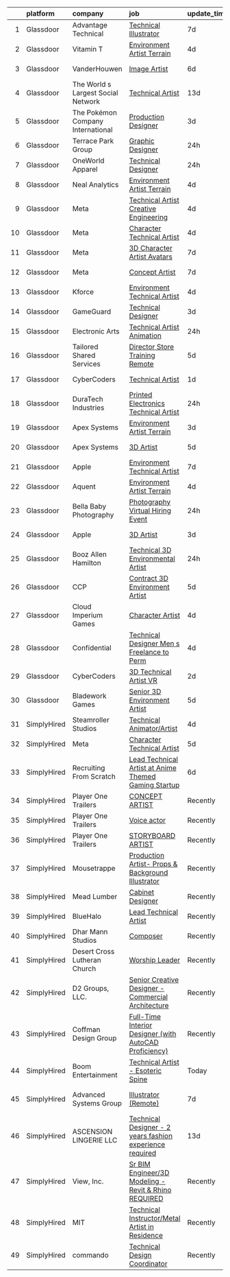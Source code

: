 

|    | platform    | company                            | job                                                                                                                                                                                                                                                                                                                                                                                                                                                                                                                                                                                                                                                                                                                                                                                                                                                                                                                                                                                                                                                                                                                                                                                                                                                                                                                                                                                                                                                                         | update_time   | location                   |
|---:|:------------|:-----------------------------------|:----------------------------------------------------------------------------------------------------------------------------------------------------------------------------------------------------------------------------------------------------------------------------------------------------------------------------------------------------------------------------------------------------------------------------------------------------------------------------------------------------------------------------------------------------------------------------------------------------------------------------------------------------------------------------------------------------------------------------------------------------------------------------------------------------------------------------------------------------------------------------------------------------------------------------------------------------------------------------------------------------------------------------------------------------------------------------------------------------------------------------------------------------------------------------------------------------------------------------------------------------------------------------------------------------------------------------------------------------------------------------------------------------------------------------------------------------------------------------|:--------------|:---------------------------|
|  1 | Glassdoor   | Advantage Technical                | [Technical Illustrator](https://www.glassdoor.com/partner/jobListing.htm?pos=117&ao=1110586&s=58&guid=00000182a56a4daca339bcc07e6f6d4c&src=GD_JOB_AD&t=SR&vt=w&ea=1&cs=1_59a68003&cb=1660632583948&jobListingId=1008060519712&cpc=723ADC3DFE402989&jrtk=3-0-1gaimkjeci6h5801-1gaimkjf3gsqb800-92a35f20f136349a--6NYlbfkN0CQRQ3eiV4YWjrRS1ho7HVQ9JO8v6Fb3eU0yDOJbdOiEguntuRlpE4-_N6DYLNj-GrLRP5FYL-aNzagPvIYxyRsnB_9dzeqVd7S3AAeM0Tn7lwMIUWEoREOg6C_e6cv3q0cTiXRoZgR9Db9nqC-PcNEtAnvPp3I_DXS4Wt3NklPk_wUer5OTzTw6DxK_12rdWIUKom6X-g_nz8A20xtU48IrEurPppnYE_jNP9EzusBh9TNQS_Wx6Dl6AU4zkpODFzzaZsuhG3b7aiRH_lDRJMu4WThJrvqL5-YcyotX-lZkLNkXK8Dv-mawSe9XqUHRNr_c0qa7RSexOAIouOvqiCx9-6atBk7lmUw0C9_MzUUnuUHzWL_5E_gjUGIrTvBH1nLTfS4D9ZpbZCVqWnO4gJ_iOS2Agc8ShE6IUPCdJnLbMTmCHGXfYQvz_pNwgs4be9BiREabv2OLh-aLNyq7D9QsGLK6Iqrcfv93TJZ5VjOyH9HaUx4NqZM3Rdd1DB6LBG981FH3zfFwdPLMKFg1izbs5siOzn93xCEvhWx8qW1CPraDNfOrKgvBYid4fF1SWY%3D)                                                                                                                                                                                                                                                                                                                                                                                                                                                                                                                                              | 7d            | Sterling Heights, MI       |
|  2 | Glassdoor   | Vitamin T                          | [Environment Artist   Terrain](https://www.glassdoor.com/partner/jobListing.htm?pos=122&ao=1110586&s=58&guid=00000182a56a4daca339bcc07e6f6d4c&src=GD_JOB_AD&t=SR&vt=w&cs=1_94ef243b&cb=1660632583949&jobListingId=1008067438893&cpc=654405A9B1E0A9F5&jrtk=3-0-1gaimkjeci6h5801-1gaimkjf3gsqb800-1090fef158fb57f1--6NYlbfkN0DMrcEu7yrtATojKJA7cEzGQ3FdRGWLh0CZQInL4ECGI6k5tN82kdM0OKoro5eXmjqX99AmRX3YwwRezbncztIBG92GImVMhF0kLuE6Iz9nbEFYtMGP5IiK8CTKIKL5VmRMXC5gGZw09IRX0wHpNADziMQatDBCwmzHXyYdU8aQ5jHP4cLSWxv3-T5IbZsbJPURJumkjTC91OIklTFKdPuzWtkefOYgGIWF4AqpHGwx7une1OHDkeOPpWtvodK-jzDIA9bwOW0s3856_SBvqRWoLzydGtF9Q-gFzLT3uVl3hmR4m3F-oXIBd1By1slPUZNR_gtBwxRd5_SluJ2aJbmcrpsvZYPI6sM5-HBUOBCSg2UMoIT5A-y1tyGczmZctP-JfYMsPm6V7fAYCEwGwXF4m95w_EFvEcUwNm7RcS3VA3fHUheVrjQ6tMkmwBhaEh3lVYy2wBzbKLtSKliVlFp8BiRH9FvXXBo%3D)                                                                                                                                                                                                                                                                                                                                                                                                                                                                                                                                                                                                                                            | 4d            | Remote                     |
|  3 | Glassdoor   | VanderHouwen                       | [Image Artist](https://www.glassdoor.com/partner/jobListing.htm?pos=124&ao=1110586&s=58&guid=00000182a56a4daca339bcc07e6f6d4c&src=GD_JOB_AD&t=SR&vt=w&ea=1&cs=1_f823e58f&cb=1660632583949&jobListingId=1008063541301&cpc=AC285F3A3ECA6BB0&jrtk=3-0-1gaimkjeci6h5801-1gaimkjf3gsqb800-44ae0a4fbbd41e73--6NYlbfkN0DwTFf1i8tHxx5w6n6Gg6g51G1v2moTctKTWRheSvOoBGoYbE61eXaI4p99TMVe5-Yx3QNbUfuByV1ln80uuMozBmYU69iiyMjPcC1KxlYCv165LxjaZAepi6fVCyyhQ86_ltv3q2XZSJkGepgNHRKU40Yl3-bNcszTtaTb_jhKeymm2vIbwUGy_x37ref6EuDwpO73jEumxnArHOnXotAT4R3MVdkYYbWyPp8VmsKMlS20kXpQWHYvC2wATfnXFMKPxNG_ts-gvlZdrICbkMmaw3-s2g1f9VWCCQcF7CUUo86l6-Q6Y0KJHRxmE74hd-u4zLJbEBuXbqDVja78S73CTkuPdnl6vSeIc9R4oKQ9CIM8qmH674YBn1t3rFcWnsTj-NWesyzqN7esgskSEpbsNTiVvSkB95Uw7FXzplB26fqtTvx3nssvP5Y01VDUG9NnCFiyYpOD5A7z7k9EMMQgUNr_0FzZ-cPF5JztivY0hYt9zTNkZj2l)                                                                                                                                                                                                                                                                                                                                                                                                                                                                                                                                                                                                                                     | 6d            | Beaverton, OR              |
|  4 | Glassdoor   | The World s Largest Social Network | [Technical Artist](https://www.glassdoor.com/partner/jobListing.htm?pos=114&ao=1110586&s=58&guid=00000182a56a4daca339bcc07e6f6d4c&src=GD_JOB_AD&t=SR&vt=w&ea=1&cs=1_1515f665&cb=1660632583948&jobListingId=1008048926974&cpc=0FE1F5EA2BC84A01&jrtk=3-0-1gaimkjeci6h5801-1gaimkjf3gsqb800-248e5923486b8f02--6NYlbfkN0DSgjPPcnEdvoK3uuxfISLALE6pB1FR7YSHOr_tSg5_QGIhoz_2VqUepdcKLBLI_zTQDUXKUWfMuJTcj5jBf5eRM8zWZiZ9z_cT7nylf-Em8Xnd4NBmVUBZUEHbDs2Kc1GzuzbLrePqI8f5xG1BT2ulBFUwvjcfS-QaVO8EMFpvsQiwlSRMnbZjs6R5voeAJNkqr7XPzTHva4CPgPmigojLtyNcisUwwI74aSeIa02nV8_LNSrbNCpkZ0f7U0DMH53yjfQhJVr47i6CmrOYMkL5NoZY4QZp1J55UCLGdsWtzLle1cpdv3gVjgQ9W3ttllrMLJyovutagPnNhQpAs183TwodtIlrjtArQV2qZITsdWuguPbZn1gPsJcGpYksv5Nxff3ZeShfPjHlHzW14gSa-rRg2pGOtcjHyVHGIJj73963kO9ciMsqNku4IPgR7wxlNPm3kQrbRIkSCnqLMFKNuoQy4jdp_S5SIs8NZw-XTXrFFfow5t9oTv6CmN6JsnN2jzs9klNYNkgCVolDmB2T3EhpLzmcyoyUiHjY03TJ4m0htxDFeura_YMIfWKHcaVoPeTp0dxeQO2tPi8MWrv7)                                                                                                                                                                                                                                                                                                                                                                                                                                                                                                                                 | 13d           | Los Angeles, CA            |
|  5 | Glassdoor   | The Pokémon Company International  | [Production Designer](https://www.glassdoor.com/partner/jobListing.htm?pos=116&ao=1110586&s=58&guid=00000182a56a4daca339bcc07e6f6d4c&src=GD_JOB_AD&t=SR&vt=w&cs=1_d5c57427&cb=1660632583948&jobListingId=1008068019985&cpc=B101C867B3EF2D75&jrtk=3-0-1gaimkjeci6h5801-1gaimkjf3gsqb800-9d48be7c412d1619--6NYlbfkN0CsgUO0V2fSZxJANSxJiftVXeq1wpG4BxYFHzXoW0hPJnnKXvOitF3aOGGKDfgwzkR8ZnidanDSSL4PEPWL7PKxP40rzxseSClkO3uoOTP5VBoZEIAayOw6g9pqDUB9OyfDx1huSv8rk8JFOeY9gTpIUjLHMPea0kviSzl_jZnepLDlpwpVSlxpSHXcc2QGlkuHWsrb_Wj0mFt5abAl2qZVDa1Ba-_pt59EI1aljCsDawNn7O9mlS79gO9k4WUFZWS4-hmJcz0quvwX7T4nJ_7PQFCesR0TmJWde47rHf4dpBN667a557T6XmVl1my7Ltutlv2yziJDBOotGKc11TulPtCCD0A4l7plQh_dRUi-YJGwX1qi9wanzgYloUdeSrC-CDw-3uweyzIuZJDF3byJAdb22yXWrb1UKYx1k9bPX8fC7vWIDAH3s7I-_GkVGa-6HfIinPwkdwszfyQz8UBTyJwGqdue1CcS9kvzQygRk3OmG8cxrtCZXcs7Q3f8CSkqVgS6FK2S3lu3IiStwjoTrQbrKpO5c64vJL95Q1JAYB0cyBimdX1tyz6y2j9G9zKwtrP1ERrGNr3Rd4A1MXivVff8TTRBqYlDp1lHuuqhWgXDDOGdgJRF2k3iybmjDCEcLhT6UZkMYoiS_cmDne8zHSOHWVivVoXw7zuZvJL_H5OuG3pxmrZo4st7LRIYjxN3lB-7NV-OgCGEt23UNNVwxHwpzPQU6oSfKntWh-fg-lrQ3fD1I8uv9kilr5HdN9ZDWCM0v0HGtm7_EBYxlq3vqStq5XV05fZFPHw7wGfJNnKFLDZBAyqb-rgTW5RNsyZIOncIRiOuP9jKvNV7Ya8otKCMNUuo70IdLqc4IZJwBSKVF0J4kkHr84NoXmkpCKH978uGer3lsblrQrhm6fUZ)                                                                                                                                                                                                   | 3d            | Bellevue, WA               |
|  6 | Glassdoor   | Terrace Park Group                 | [Graphic Designer](https://www.glassdoor.com/partner/jobListing.htm?pos=102&ao=1110586&s=58&guid=00000182a56a4daca339bcc07e6f6d4c&src=GD_JOB_AD&t=SR&vt=w&ea=1&cs=1_051534c6&cb=1660632583946&jobListingId=1008071771163&cpc=61B26E8FEFFA679F&jrtk=3-0-1gaimkjeci6h5801-1gaimkjf3gsqb800-1d00a75cd6ac082a--6NYlbfkN0Bo_CM2a8GgFIiw_-9fb5ug3xmG_MFCzpxBl7ntROtVZTUTxHtYlRzz3lw_bP8ctj5GdDi05X6UjoVBm9mDJGIGWdcVjIqK8pDDmJmd-nspBUEUl_wy8LI9qwPmmidA7fEAc2HS7zcIM2VU1Lo_Z70hDIeXVdpCHNHoxpNIJTTu-2WsIY3EVyCX3PRbQ8PWsN8Yp6-RGLJyAy0hEAns39WDWsvm8NVOTQd5-IKygPZfAmFd8AOEx6d_G0LPoqS7u4xj71oTfh3xI_wgamxdBhE7P-JpCqc6NKKVg_YvQoHL7foNwHUZodOqpcV2xW_sbtHjUEO8A1Zo1WG-Gnxc5nXbKS9tH1beHXjMXv4vmGkZeKYIQ0PJ7lFfPnjGlcx3_wuXkOwTg20wqzg4fLxCQoEUTHU3yzNuphofyANnhRCg4LhbHJ70tvi2ej82Xu_MokXSOPkN_XrGksvzMZdXg0ddsqZp4SsskbjwDg0rZpN8ud8VWMWwvhstlC6y8yAXBPMqDhfF4oRHJg%3D%3D)                                                                                                                                                                                                                                                                                                                                                                                                                                                                                                                                                                                                     | 24h           | Remote                     |
|  7 | Glassdoor   | OneWorld Apparel                   | [Technical Designer](https://www.glassdoor.com/partner/jobListing.htm?pos=104&ao=1110586&s=58&guid=00000182a56a4daca339bcc07e6f6d4c&src=GD_JOB_AD&t=SR&vt=w&ea=1&cs=1_795945e9&cb=1660632583946&jobListingId=1008072360346&cpc=E04C949A9101C6A2&jrtk=3-0-1gaimkjeci6h5801-1gaimkjf3gsqb800-ef8c57699be4e4fd--6NYlbfkN0DzaDHVbxJ-LJZej0v9fk4K-FwNocoxjQ_zxp68kPBvcnDJ4c9ythlAgheNDG4iDAGNAGEqDU-BA_SdyzfcvqeSdX4Wb08TGsE1qPM89wKJlf-wfBo-9oShBcUC-GGYmxHQ-hkSG7ek5vWxUq2FGZXNiQ9zXe9w3mybDuVgi-prIQ5_0Fnv7-68e34nShiBqEu6aCpb1TMarUJDtRLnfFHbyMAI9Fu59ESK6wze_2MwqgzaYJ3Jp8qjXbBGGXGxdiRrbRxdmgAEl7tsgctuuMi2ZQcPbRcHe3ZG5Yb6zjSTxoabXoOfsye5tJo5OkIHeU6InAusD84YD9IzH3WaGbDwzsZsmmGXpXeQ4VBo7aW5-3chu-xxGRwLae_WxdPhwsziCDPXn5UC1yM2_5kVa0DQkD83LxyJozGeCVSTkosDeY_xxhIllO9jf5FfCuJgjqJx7AtF0VW0kmPRuW5eXQytWgDcYEwOiyOOFeNUa6oXwsDXpWLMKbGD1ov3Prk1Zxqb9VmJi6XgHQ%3D%3D)                                                                                                                                                                                                                                                                                                                                                                                                                                                                                                                                                                                                   | 24h           | Los Angeles, CA            |
|  8 | Glassdoor   | Neal Analytics                     | [Environment Artist   Terrain](https://www.glassdoor.com/partner/jobListing.htm?pos=128&ao=1136043&s=58&guid=00000182a56a4daca339bcc07e6f6d4c&src=GD_JOB_AD&t=SR&vt=w&ea=1&cs=1_fcb39853&cb=1660632583949&jobListingId=1008067545730&jrtk=3-0-1gaimkjeci6h5801-1gaimkjf3gsqb800-d961df30d6e04da6-)                                                                                                                                                                                                                                                                                                                                                                                                                                                                                                                                                                                                                                                                                                                                                                                                                                                                                                                                                                                                                                                                                                                                                                          | 4d            | Remote                     |
|  9 | Glassdoor   | Meta                               | [Technical Artist   Creative Engineering](https://www.glassdoor.com/partner/jobListing.htm?pos=105&ao=1110586&s=58&guid=00000182a56a4daca339bcc07e6f6d4c&src=GD_JOB_AD&t=SR&vt=w&cs=1_0112dca8&cb=1660632583946&jobListingId=1008067771030&cpc=4B86475FAF393599&jrtk=3-0-1gaimkjeci6h5801-1gaimkjf3gsqb800-1da363b5fdcfe69b--6NYlbfkN0DYl4UJW4r1Vl7FEn6T9F-rD9lpC-0oMJVSiWjK_MGUd8e8cHXcpv6KPyjLHZEfqkU_XyKy2aMazqvwtb4jLXqdrJDgWqRMdZzDm3QnlMP6SY4uOwq4hh6l7Ys33tkNGRVhftqYXq-Cp0a8WihaWmhXsxwvVili8y6RJmZdNTLKL41ELPZJd4GT5t36KbP6OX5MRYQsOPQn_jjlYcCbI16RJO56-7mRoNYGlSYzpVav9K1QzG0_-CA6IDpt336c2ziSutbLt5fwTwoxLLkurwdIYM4AfkebO5H3zIqXQvBXlOZZAKWqdehMiOYPf-ypzyHPW6izOj7RUn4Iy_wtjlFuWBomCDvIeRDCo5_7oTAKr-y5lm2G-uKA0oaMnUsV1SUYFKlmqOLZXPOqVeEUJJYiDI_FCrGLbLf_kRrv3xOgPsb3Myj2SpfXIAIdFxHUfGlEAJl8tSyJ9_EpSWMU1VTY2Gei2x2nUYNGlFkQBDmPEl5RnHShwo1aEL_sx1hZsJL9o9CAYdMTO5FBUAN3qaTdbMkfH5TJc2asGveB-xblqlJ1Bn_6M4p0xWikgCwKhN0KBaV1DGEoHxo5zibgds09vmUB6Q8UAukSJ-gsiXVtR6rRSngnhoJqiyEiRRhEr2RzjmqAzuUzMQmp_Vh-7m04E_FaJzD_SdIO76GJmrO0Ct3UC0emj23b0slCH2E3S59UtDLD1nQ7q9MXYLr8ztzN15LOVtVo7aqzzwQREeqOhLHEX9CDmt9V5HD2RehwX1m4FVeyHf2cVOJp4lvg0SCzxZ87m_TXm6VYun4CshwfDzM5vaMbVwEoyPiCOsMvjotZMleG_h5jYpKw4AWNNv-fmAFIONObaURWjV7Sva_0wMOFXqWhIXumyABl5oLc_mKHMvBOwGmq4602nREQnabZdy_TxOj2mLFqmutabUIcyXXIetzjsFYT0KbMUUgeoCV9066Par0RuC4S2o5hklDctFQMA3Oa77xoP4reKDJtIE4nePJsgnKFtRt3GBjIlgg00mxGTX15tNb7wlzPo8CiBid7_10g_FaF5-nfJnzS4hs1-sWwC9U5Fp346xFB86U%3D) | 4d            | Menlo Park, CA             |
| 10 | Glassdoor   | Meta                               | [Character Technical Artist](https://www.glassdoor.com/partner/jobListing.htm?pos=106&ao=1110586&s=58&guid=00000182a56a4daca339bcc07e6f6d4c&src=GD_JOB_AD&t=SR&vt=w&cs=1_ee524996&cb=1660632583946&jobListingId=1008066993511&cpc=75B6770C194DCF89&jrtk=3-0-1gaimkjeci6h5801-1gaimkjf3gsqb800-0237076a1527b7c8--6NYlbfkN0DYl4UJW4r1Vl7FEn6T9F-rD9lpC-0oMJVSiWjK_MGUd8e8cHXcpv6KPyjLHZEfqkUe-DEG5DLncZ2VuQ30bZUWAlnVXUPUmYbz0Rmpsfp5cnEdTcGFIbFNR-gZL_KvDvolQx-u2TnHMOXE8pqi0Kz9WsbXsfPeIAEHC5eDe_Vc6j9zLyvdSKU3861J7qzPpblrFyiKvOyTq5rwFZc3VNuT08NzAmwEyahNmSBt0bMHHpp7j7ElFXNOtkyoW8RjGVcifoIXRSLl0SfR4vNUOHY0Rw41gSfXThblPf38c2rjEYKszlvAKaT9Ycm0_dFt5-ppQAVtEJbDu3l-kd6KeIZ2lR6egfDS7iICvrlxOgMScaoSL9jt_XB0vKR86nhps4N1S6kIEFOAxEqdukJ8OfOrKP2ypt2zP_HaqnHXxM8jUhvXUoQdH0ZjdFcNIz25p_56K4kkhSwXQeHw1nVaeieRxOutQ8ZY7Y7jKCHUo5aZ9Y8ul9XLpjWCXdqQ7U3YtpiqHUqW-fz1w_ni2yvp38_4cch-LoN6tQ0vbc_hBicl6urFabAHiQvNoRu2wmQ7fFYwDq0PsSzek9ZP-b6lqwDBnVWJ-rd1HvfHqnoMzYI-KjwXmKGnaZmlB3PBeIwaCHRzevM2HXxwaHli_BxJh9fsMNKIKwrUmqLdWRjYBLPf2paFa4TsVXAxknJV9ibtHVxM2WArlgPYRl6_oVhi38LUKfT1firgNIthJXnSNTs2WA-2KmEnwlzASMwdJjCibst60W3Md6OjwBizDLTzE9fW_2pftLoLE12s1lkA92Y5fZsSIkR7OfHYDwXlH5Ax0cQIKUjtAXthnlJwjcA3VUGLnHsfkc9RKRSbGGx1LbK-guYbRDnlnk08U5JspSgmEvLyAXqU97JX6nPVILYcQXyFQAOTSSjqUv-SZHWv8rHohm4veDy7xK2mAVhZRCy7xFyplnTOXvlqzQfbJNX1PCtmvuEh3_8htkYPBdkQD8A3n-OKviOThXYMixr89-XLDoYrYm5cIlacWiMgp8YOBkO-sY8HpATBfe4AzsZ1twpCIGnqb4NkZ3JbhtFX2USZsAE%3D)              | 4d            | Seattle, WA                |
| 11 | Glassdoor   | Meta                               | [3D Character Artist  Avatars](https://www.glassdoor.com/partner/jobListing.htm?pos=110&ao=1110586&s=58&guid=00000182a56a4daca339bcc07e6f6d4c&src=GD_JOB_AD&t=SR&vt=w&cs=1_b60a7bc3&cb=1660632583947&jobListingId=1008061777966&cpc=44CD5376B8534B8F&jrtk=3-0-1gaimkjeci6h5801-1gaimkjf3gsqb800-42385de9be05d970--6NYlbfkN0DYl4UJW4r1Vl7FEn6T9F-rD9lpC-0oMJVSiWjK_MGUd8e8cHXcpv6KPyjLHZEfqkVDT8BL02zSvDOFgY_TTPFfcsfb90mC8bVqyuMPVNeahIMSpreFDcArnyZCD3rMbijFTY1J5mOR9XF2sJuhoD64xxAaVVYOT5pOL1XxGsCl-_r0lPkXyM5euDLqQtY7xcSL_KSQMLb-KQzZ0cO7ugkcLh1J9rwmxddI94NdF7FiNCeft9jQummaNC8Nvm403fgCyMrK4BmaVh3GfgUJ5JzB1Qj33Pud0sHRO3VLgbL4aHUAh__u0qEl76zcW5O7wtXihQ49uQaWXYBztyCc0jqrwgx3qhNXaeJrlpoLDzA6PvflaRDkVb8BE33oN3q3FnSY1GQrn9TEOdM8D8QRfEqmaPm3Hd0ufzLGet4hlOz5mowpr-keCDqiGR-S7wF92LdtWJFxPZaxOR15zsj2ru7PX-2ha2O8wYfLgD1KK8chAIGfiH4JDfSxqbDcpew3xclBiVXFrk-q3ir844IWADs0xWIEjjcgP7j0RPr2NcGFyWruF0IkRxAdv3D5wBl9l09v-8AIqrWVAK68OQhQDZCgA77QX09YnjBX4i0U5KYGLbPGjcHArIz-CoImXbTU8mGyTJkiwcWE-wuypNskpkaysvTEFeIMAqNG1cUKu3-wB7Lvsc-Iy5PpNpojk1_RrzrDaIkPS6c9DklDqeKS9ysq6K9ICnVJn-2VSlmlprafc914XhlYz3NW7hMPca_ez6VmavTI9uu8PKEGtqp9z2T2D4IZKFhrtlEzEw7DYFcm0YAb1cARyWjzrWJzIWQ1Q_4VkBR_SimwLim9dNrbYuo_tqOZC2sMR4iA-ls-crJadc_-oZws5kMbqrDfdl7A2oRjnNxih5EidOh4xFaCmsCV_vTaZ1UT-aw57PWTmpbg2jqjpXpsx_M2ZIkEzc7mfOurxwijodBYkDKKzaTEbESAjavbi3yqFvK-obA8Vz-cfQ-53NUqMuiK61HKLnNWW7WXUuAVK9he3zRezgxIzf0_ZTjuF9pSm8Fx0SvR9JdyBJc0O1O1G9uZRyzVEXyYcgQ%3D)            | 7d            | New York, NY               |
| 12 | Glassdoor   | Meta                               | [Concept Artist](https://www.glassdoor.com/partner/jobListing.htm?pos=111&ao=1110586&s=58&guid=00000182a56a4daca339bcc07e6f6d4c&src=GD_JOB_AD&t=SR&vt=w&cs=1_8160b6c7&cb=1660632583947&jobListingId=1008061777832&cpc=44CD5376B8534B8F&jrtk=3-0-1gaimkjeci6h5801-1gaimkjf3gsqb800-2e99d0085a6a0063--6NYlbfkN0DYl4UJW4r1Vl7FEn6T9F-rD9lpC-0oMJVSiWjK_MGUd8e8cHXcpv6KPyjLHZEfqkVDT8BL02zSvFp5JnLjcW02e3-7Cb2srofkQu3y7-32x6-afvRnOL6ji40AzWK0hXF9dCYSGqaTViV81pA9mpL18vXZNTACvoBwWE8qP07YvOCtFKl7GDjPE87HSsg6sn6OjkIFHFX8l5JVuXp89aQXYCchETHtMnEH23qjN3VdVR9O2jYQBODe7EujcBk-7qIGdideNAI5OANKXT5n4Hi5q3lt4wy7NDRQTHx5lRicUYpBXzfheHAN03o3PF2-_pMQFTwOsPcFKd3NJJ6Ik1peF7rnC7Fh4_irFMnUr70n2m4qBBcjXyMFHnbbdjq5waO3B2xBGJrseME35QCJ6523jINwnmse1xWxuvtnyFVNq27EUQ67KI5ontyvlVNI5vpdBhtiCixlbmTdExwpgI7QrFuxxDHEas6YmSQl2oapyLAM93YjKH9JvZodJkyJBwOWdBKeGWTTeggg9wm3pAhFz-ejDZoDwtWqyFx50BgYYUqqLEzDew7nputJpvv922cVgEbuUfgMs_cfbf9sPBGu2fCulWqShxBWaOSh3m6XRLApXCMxayWTypWWz6xj2Hr5J6i7WI5vSOFffo7_5SpofXXUDoIKshqHiUJrYv1l62ebOBiioOK37RulPIVdpjSu83xXGS-zyhighLo1aWT1aukqivJeUnvcgKnDIE4HKe3qKTCXuZZgIqYGoS1Wx9raLieMGwWMyBVzirBHK5orvPEUVvBF15pPymhxbCEgoZU6cFktgxxupD_0vZrQ6ktOOzlPgCF3kDePr4g-uzQSAY7JtM9WPH0gMzDmyv0l1B9DjtN07Ih1Kv3FVzfT6byPyxihb1lhVt_HB88TVDRkoKiPeEIuaQB-Ysb6inrhYLBLKfJ4l3jXPNtwvC4M89cs-OotkzfHTGMcmn1VS9ZGybM5kyl6H4J6Ta_-J3sRtqO0zHS5V8-0wnHYSchCv3zglAa-WUQZ3slnEDXNbLYGReAyf3rpCUsGCcgZF0VPSTEY4go9xV3TqQnFfs5IQqQ%3D)                          | 7d            | Menlo Park, CA             |
| 13 | Glassdoor   | Kforce                             | [Environment Technical Artist](https://www.glassdoor.com/partner/jobListing.htm?pos=121&ao=1110586&s=58&guid=00000182a56a4daca339bcc07e6f6d4c&src=GD_JOB_AD&t=SR&vt=w&cs=1_ec69d8eb&cb=1660632583949&jobListingId=1008067190556&cpc=654405A9B1E0A9F5&jrtk=3-0-1gaimkjeci6h5801-1gaimkjf3gsqb800-895d8efd57c265d2--6NYlbfkN0C5IatSLh_Ak1q39eQQoPIxD737RW9NeiYGvIRXkrLjEBkC4LI6KweFWWPiS1PvvlypGpx18bYBeoUqEetnquHIUgcuQSnzo7i-pjw3UUDvAsLg2WIk1P0I4FEM8pytCKcKY3gNhMUiOMsjAL4RmDoAHDMWmgmvRFKaVhCImvudNV4augu2fCKWFi-6xGXQ7IiVwjfpOssECJ7sXBQTH95aJdjoCXjEgWKX5oEw_-0S1oO9wReR8ywiKrIM9F2pd4-TrpIyf0qd2jIFQxrOI7ODfZsTgvrWCT0hJq2rPd7HNtBvtjlkQ780s3xlTo5WB9uRmluZnUEyNtMQTRVUfHf5KtDXCgARAFp-WcTYNt3EvIKp3o-wUXkr_i6uHQTnKFPGh5nN-XZLT7ZnAkYRtPDz4btC18aKaCgMc2k1-9OEYoFXuG-il3FOFvy1AESrPWAzLO1DOwWkQmxh6pVAO9omDwpInPnHfK1yQvkdknYHaJpa1NA25qkFMB0JmQqQkqYxD6tN0erhI7jX445JAl18K5F-Ox8S1P9Bydr2Zyebzdg9_5bAVTAz_4ZtSymMxawk6PZz4MyLVAU2noiiKTgXfDNUK4WhpZ4%3D)                                                                                                                                                                                                                                                                                                                                                                                                                                                                                                            | 4d            | Redmond, WA                |
| 14 | Glassdoor   | GameGuard                          | [Technical Designer](https://www.glassdoor.com/partner/jobListing.htm?pos=103&ao=1110586&s=58&guid=00000182a56a4daca339bcc07e6f6d4c&src=GD_JOB_AD&t=SR&vt=w&ea=1&cs=1_6bb9a676&cb=1660632583946&jobListingId=1008069027861&cpc=F2E91DB1AE7076E1&jrtk=3-0-1gaimkjeci6h5801-1gaimkjf3gsqb800-d95b259762d2f370--6NYlbfkN0AtlW_omU2Xx3W-19HQ_drmTKCWebiHnmA5lS5PDL5G8RvaRScdHDRj7Xsjpvl8WRYDEHMST4CywtzaMTEZT_d8xNA4vYFs1DHdl3vX91onxMR85R47zMK7JATIND5FtM6H5Hdt8141s1EcfFUms24qLszpvSVmf59kKdOhxmWq6KghRSw4m4ODkG41XbMpcxta5nmvIraWDobI1ehY2zc7D1ZALNWTkSCyX2qusa1AsLQ4gCdeuscTnUsVPghRnZzzmKmyvxz3_-y_MrDxwZk8Yp-akLc-v56mmt7p8lpCM0JzKlLJhqWUsDVFHb6GibDtYNpz7fz13X8mdw9ksmwiv6ELmTBgbfsiQk6LL7igc1XqNHQO2C2z5SHIB0OGc1yeiKjZhHrI7QtqFIYyS5EclWK1QZRXZ0-yMLFE_D3EJgen1WIjmazBZ6FgkNpCFUZpd8ywdUXszGVOhuAmDD0NW9KIqJsQ-MIL-hXaz9J2iTFZEZgCD3OagPhucSdV7BNaokFHTWwCKQ%3D%3D)                                                                                                                                                                                                                                                                                                                                                                                                                                                                                                                                                                                                   | 3d            | Argyle, TX                 |
| 15 | Glassdoor   | Electronic Arts                    | [Technical Artist   Animation](https://www.glassdoor.com/partner/jobListing.htm?pos=127&ao=1136043&s=58&guid=00000182a56a4daca339bcc07e6f6d4c&src=GD_JOB_AD&t=SR&vt=w&cs=1_636614ba&cb=1660632583949&jobListingId=1008072307222&jrtk=3-0-1gaimkjeci6h5801-1gaimkjf3gsqb800-42c22e8e9cc62b62-)                                                                                                                                                                                                                                                                                                                                                                                                                                                                                                                                                                                                                                                                                                                                                                                                                                                                                                                                                                                                                                                                                                                                                                               | 24h           | Orlando, FL                |
| 16 | Glassdoor   | Tailored Shared Services           | [Director  Store Training   Remote](https://www.glassdoor.com/partner/jobListing.htm?pos=115&ao=1110586&s=58&guid=00000182a56a4daca339bcc07e6f6d4c&src=GD_JOB_AD&t=SR&vt=w&ea=1&cs=1_091e2e2a&cb=1660632583948&jobListingId=1008065072945&cpc=D2F1DE17EE1F43B9&jrtk=3-0-1gaimkjeci6h5801-1gaimkjf3gsqb800-0290875c70cba37b--6NYlbfkN0DELCg_S3G9_8g6W6HoqrIAt3gCrlnXlT-cExOrTR-yNr5YWyoMJnG9gSOzSMZfrSpz_kbgXFivqxS9YtnVyFLqjallP1w7-DHcYFCwfcqWc8YHFJIGTn01iMGIKBtcFUy2P1fQyJjXr_9VzSFuG84OxCy008vQzmUnTyOc--jz7yifW7MYVe8_WL0RZtTINd1CosQtizVo4M6loEcPUjIwYBd8GcZlp8O9EumoJRXFvpn4QaYnLGDeFSPEyLRgxH3xUrkpMADIjCw7Kj6f-ZgWvFE7Cyd9srKUFF81Z8ujk_f4tcENNMBdHANfq0jkaYrKjhX9ZYnYijUBMEjtrRQimr2OKhf6ZFTEDAdQWjEmKI7tSKRuNBpv2eEgMHuXDJL3x2C3Wk1d28nrQ-gqEEbb-jnRnCYY_3Mk_JViYdP8btFFbR5YM4ISlGRpeXwDrgHFjIGJWh1QzNNIKwNPCgdkRwJGnVjpusPdKAQ0jxuXKgZZK5tGP6W14UTR9jSmWjQTNSrjempdr36EEzA6gnZs)                                                                                                                                                                                                                                                                                                                                                                                                                                                                                                                                                                                | 5d            | Fremont, CA                |
| 17 | Glassdoor   | CyberCoders                        | [Technical Artist](https://www.glassdoor.com/partner/jobListing.htm?pos=119&ao=1110586&s=58&guid=00000182a56a4daca339bcc07e6f6d4c&src=GD_JOB_AD&t=SR&vt=w&ea=1&cs=1_9074af39&cb=1660632583948&jobListingId=1008070664099&cpc=654405A9B1E0A9F5&jrtk=3-0-1gaimkjeci6h5801-1gaimkjf3gsqb800-9886570c14e2e605--6NYlbfkN0CpFJQzrgRR8WqXWK1qKKEqALWJw739KlKqr2H-MSI4eoBlI4EFrmor2FYZMP3muM1u3aJAL27Tt_pwuPV0nYaMwBsGSE3g1nGvH839PfLW7AGcLMKfSrWK25sDLUuu8Jnb1mSY6owW6Kk0rnvkdK3298kV9VioURwjuQ3ZLJMQf_aBkBgXF_9nzzLtUybWwr7Qy3PttJE3EjUTRCS9v7xNtxtKcOqmGDtl42I7_iLiT9q79FxV5NuJNHQUiOznMRhljBfI1zajoin13I59VyRKjY74w44BJIDxnvAcqkw77lTJYpsQrhPfwqJuwRi-dx6HB0MgAhsPDKQsBx2f2lJvKaDN2kHEHwlAWSel1ekiLVamyhnTW9TVc5PpDj-41qz2dbSDIQJq2L5nI5w-jZOd1jeOpzdA-kn9lzCGTVKDeyR4fHA5DIbDylgFucONCuXQJEH4p9cCKBIoiUR7blV40HNCFrW5saleSotVirK7hxISKrSVNDVUGzMl0z45wEtofqlXJvtuE6x4NKN4UARSOzPfqsgiOUa7SjVaI36y7ZL9NdIqqwMSZGApg6UZ5r-hDx_Av90gQXZZ1ThFXLAonGgf6gh4Hqbn1aTu1IXTU_nSeLjSDnE3bO9zI2r42VyySiTWOav-PFdiOyGzgDOf8iny1xKwmfmo_mbkNZE0AtDJ4BLz-hxa_2PXybs020bRniiT5w8FNz6dfgZjRbl5zlsE3nyNc0KowY1O8TAz85eYuloqq1DP0ngw-9j5uCmkTKhdd-3nmkBGltENLfWjgsRvFJC23EpcIB67uAN1rmv-fhsj-a6OasEjR8V2JLLwdVZNwMrViw6LB59qKxDk6KdwTsfueZp_OEIxFQiBZKRApNsk8-YbVOU37CifyT89VEhQqY17oBxYq_klQanCwzF5ZFeQN8eJYQPxX98cbqMlG959G-clWNRqTViRlrmfhuaEdUdoItCoIM8acnOUtYIDVuwRxH4%3D)                                                                                                                   | 1d            | New York, NY               |
| 18 | Glassdoor   | DuraTech Industries                | [Printed Electronics Technical Artist](https://www.glassdoor.com/partner/jobListing.htm?pos=109&ao=1110586&s=58&guid=00000182a56a4daca339bcc07e6f6d4c&src=GD_JOB_AD&t=SR&vt=w&ea=1&cs=1_99fb6647&cb=1660632583947&jobListingId=1008072268335&cpc=280AB1FAEDD8D536&jrtk=3-0-1gaimkjeci6h5801-1gaimkjf3gsqb800-798ef4bccdb0a982--6NYlbfkN0DjWZe7jdUgDeKzhSMaNEEfqXzAbH0NAYqeSrnKXik7pRCgVq8NdqrQIcwtduAtUhpsv5hfmZOPqiT_jP9P6RMO2QO-wQnoHCseHL480QeUf1kEVuKog_d73GnR0Ev1aTU7eSj46UFsAJr_UDyWJN7DFpaY7gHRnVEoETLHCDPSi9hIxpMhBqi4SEimoltehbl_5qoV6juzVoP0Z6Wg1KZS-uKca6zKYuj7SyCGVl7X-2PI2i6DxtwFju4OCMw2nu8xDJnHWa_h4WJq2F01ZF7D3F3Ted3civ0zL1SJpq2Ay54Hpms3L6HSDOJJmVtq21GgGrRB-WOgIxg2Z3xlae6BKBl2CGKzQhL_NK-7DlMGoTkrugb824FFA-Oj3mAmkmvuEShd7Rmu-clpQZ4lxsVkZEPxSF9gTcAFa8xXEUTQrxTyHmAqDx8fG0gyj0bJTQ9JW3IdxhlNKD_k5uzZ4HdeWtAhmd8JwsKmIcdaWYzl5vKAwOBgOwaE6x-txk8mw2Y%3D)                                                                                                                                                                                                                                                                                                                                                                                                                                                                                                                                                                                               | 24h           | La Crosse, WI              |
| 19 | Glassdoor   | Apex Systems                       | [Environment Artist   Terrain](https://www.glassdoor.com/partner/jobListing.htm?pos=125&ao=1110586&s=58&guid=00000182a56a4daca339bcc07e6f6d4c&src=GD_JOB_AD&t=SR&vt=w&cs=1_84142626&cb=1660632583949&jobListingId=1008068810085&cpc=3BA4CE39D5B5DEF5&jrtk=3-0-1gaimkjeci6h5801-1gaimkjf3gsqb800-04113eb0f9005135--6NYlbfkN0DqWjE27Bj7wQp7zwejGyju2OyxUuq4SEucXSyN07WCWejYvQmJsgF2DYF8Y-TYieBaDd4D4zOaSVGl9_t5rgTaY7rkJoTySHj3_V1qKV0c2tO7A_3uwyiY-W8Xm0-ihc9R8jCuw7dLag5TBfHk_wbsykDGXZe-AQIaTW-mt4Lm8Itm5ZQNGbtmiCRg_Vf8yY09fU4RcUSLe-i8gBiHUq5WH8Vj4TxhMwvOUI2r_7FUZ6mcUihIGa0pg6AOEZXMoxJVLCm2DaeDZ_Uw0armmZVzdnSv_2sVq8UM2VKF1bnjlfoYR_zNk70-YLi2c-yU2bEmC3tBcODOu9NPlOakczgx8zLg0ns09-Bgku4MSY9fuZtmIAq9Pfj86SnjfTtmkSQj5JrHWDFsVHrNDwSCD4oTzLznvwi2F8GIAqfvUXLjxfmt13w0ssjTTKVl-fovC2uWpggis_CI1wfcBTzKkYCbFj69s2jpj3QCladdU9PPqdUZdpCj204DFlLTikv_49GLSnPFkzxmx0tlku9QyctU2EiECu0SElftJP4Kp8v2qPKVuqSWyFnsQJJdCADrjnDOAOW7jLCxnkXhJ_dR5ybhOji49UNucyovGw8nemBUaX9A4M9r9Hz85_as3EpnuXU%3D)                                                                                                                                                                                                                                                                                                                                                                                                                                                                            | 3d            | Redmond, WA                |
| 20 | Glassdoor   | Apex Systems                       | [3D Artist](https://www.glassdoor.com/partner/jobListing.htm?pos=123&ao=1110586&s=58&guid=00000182a56a4daca339bcc07e6f6d4c&src=GD_JOB_AD&t=SR&vt=w&cs=1_1d14ddf8&cb=1660632583949&jobListingId=1008065920317&cpc=2CAED5C921A5F994&jrtk=3-0-1gaimkjeci6h5801-1gaimkjf3gsqb800-0cf5e92b1eb0ca7a--6NYlbfkN0DqWjE27Bj7wQp7zwejGyju2OyxUuq4SEucXSyN07WCWejYvQmJsgF2DYF8Y-TYieBtrVuolZIWOMunm3rGNwvX78Lv7sqbLdS8PXTnY3BGKQDm_gtzEBnZjsJMpqB9d5dyT3nD7wcVAT_cQIoi3kldfTWCoWUfL5xoVe2DDRSGbB2qMrZe_MZxIK3C-diOY2mpyo9syIA5EOPDXfCcFklbKzAMMuB2YYvU19uua6DasVE3gAqNuSZyqzG0y9Q7P9ABxZF62L16CZ_5MqmyApyjXjcOdmrcBwAtBDHy5hcoZeEcpVhuRVz2fqiW9SvOKapOjB6LNs25ImssCXMlvBIPzRc0SkhZweHWnf9AeTqc2YFc2naZOjnA0uKV8jACQcTFUNFCN75rIQ2-QMFUBiHRYyVDusC16AzdF101x07T_3DOjmeP9p4mmFZ1HkDkF3EO92RYolsLFVDBilLZQWagqV4dd4ebBKLIAxqxZ-3x4bfut65o3HpNb-9TAIRWDr4Lb0c8QHBdamGSnIDX8fxtmqVjyywmsBThRXiKT5w9QO0mLKk1DuDd4arjhvF-T2hElvT83QQED6dOXdVZRobrnQe6mc7pb2CNKg7dn5gEVg%3D%3D)                                                                                                                                                                                                                                                                                                                                                                                                                                                                                                                 | 5d            | Redmond, WA                |
| 21 | Glassdoor   | Apple                              | [Environment Technical Artist](https://www.glassdoor.com/partner/jobListing.htm?pos=107&ao=1110586&s=58&guid=00000182a56a4daca339bcc07e6f6d4c&src=GD_JOB_AD&t=SR&vt=w&cs=1_e20d39db&cb=1660632583946&jobListingId=1008061779472&cpc=F41FEAB56D215062&jrtk=3-0-1gaimkjeci6h5801-1gaimkjf3gsqb800-277cbba73d5748e5--6NYlbfkN0BvKrLyj5gPmtZO9T8euul8TCxuuKNOtzRJOomxnwSEodTz2Bc-sPZl5OJ9R4TJsNcKB-gPyNHqVbm-rmrI9wsYS95mMmSKH2T-htf_g5FM4C6AWnnnG_tLj-Totl64xdIcjdac13e8hm8lU8FEmBJtgHqR-_Ev8p8iEsHi8cTPuEuFljpaWAq67LsodEz5PnL7y5pJbhL6HveAmdVbNe0xZDkKZ9wxLfauHMJLsII9UmiZlfm1FrZbPhcxooX9EBSFq2AELiQ-GatDxJuGwhsxWe3UcB8I9Yoi1O89r52IAQWCQxD61BBYHSP7b3EHI_S-ybWv1Qk1cfXloKMmXp2Qcet34hVkqfsYxQdJ386P_7BCJkafZJXqNGM1CSTI7ZfK3Q0q0qwh_WBl7fbJkBPlCgd1XCNl61YcjksWlNUSVlGsddWLkq9F-pDkpJ-D9DLiGahMZ2kHlfBXTrq9X8FARmBMK0i-b5Ua06YM1cuXHyb68GF49Xbi0xKk9Hqr4Evdu5cn8phFVvhLhMqqApbJ37ThRbWxQAS01U5t1K14VhJbqx2IvGx7ESLPy69wEMW4wYc-ctLO5aRPdDu2aasmE_UCMBE88I_VvLsLYX5sWj7h4Bm2TGSe3F9SFlPC5p2D5cz0NLsduVnLTSybG41fZ4rfx8NE46e0AlxH7fytxJW-XAJG5KjZ8Nu2L-yIZ1y0zZRS949B46UQRAvIDVZ4qgtM1g3gmD5EH9cwyG4uIR-bvcV0nVkHfHrFcrOgYasO1hBn2hkQeyOzlWH6drEMFvwFbz6mSS63-CR6m-oDG-MMHHnH3puIAbmuR1KfdIQMw8gvSUEofjEDGbJczkXlp_LBy3jZ6IyodLhkovcyMhttQ0GhJOT-9qN0Em9t8bLLohCi7lcVN3ilTdbZ5ZKsgDDwl343fdEMqTboJirQp_FGR-kbu4aVFss7cd7S_JC6fl67QdFogg%3D%3D)                                                                                                                              | 7d            | Culver City, CA            |
| 22 | Glassdoor   | Aquent                             | [Environment Artist   Terrain](https://www.glassdoor.com/partner/jobListing.htm?pos=120&ao=1110586&s=58&guid=00000182a56a4daca339bcc07e6f6d4c&src=GD_JOB_AD&t=SR&vt=w&cs=1_7c6a465e&cb=1660632583948&jobListingId=1008067493949&cpc=654405A9B1E0A9F5&jrtk=3-0-1gaimkjeci6h5801-1gaimkjf3gsqb800-1d7e30f58d96cfcf--6NYlbfkN0DMrcEu7yrtATojKJA7cEzGQ3FdRGWLh0CZQInL4ECGI9gD0Wolx9R2EDT7B77c2cRf8Z9snA3WEy7pWtLLpBeGDNqIvW2gPLLVkj-nn12dLBAhDrfMS_OsRepMohQztCeMNMWkFwCkAz2sthirrxOVO6mrCPqS4RGIXDBcBqbZAkQnOD8ycwhvXg3NovcWZUF4pz-VKMNu2jaV6nUPA9vyxmYhgoShOQwWMI9KlxIR384DedaDxaLVH66phlGPIFUQH0y4gMj6A4cJwIWBXMhpRtpF_9bYuUMqiJv7gPP5NexJglZ1Kn0EIliwC1nsjyZJXwpSHq884eWiCeFcnIuKbMieaCfZM-fQwLn1_59MWUUdXooBiqFhP17K1yEUrlpE90eCeZ1OcWB82WriLdUs9EzA9qcVAD632Z5s-YDVVl9Ewj0ZSeRgdGuP5LqekOrWUEoFvQfblCDHNjk6wOVc)                                                                                                                                                                                                                                                                                                                                                                                                                                                                                                                                                                                                                                                          | 4d            | Remote                     |
| 23 | Glassdoor   | Bella Baby Photography             | [Photography Virtual Hiring Event](https://www.glassdoor.com/partner/jobListing.htm?pos=113&ao=1110586&s=58&guid=00000182a56a4daca339bcc07e6f6d4c&src=GD_JOB_AD&t=SR&vt=w&cs=1_334bb7a8&cb=1660632583947&jobListingId=1008071673557&cpc=7AD1D84939BBEEF3&jrtk=3-0-1gaimkjeci6h5801-1gaimkjf3gsqb800-76e58fc948741bf4--6NYlbfkN0Btxs39KmTzjw_u_hUXcyTcLpNeUj18C2Nw5A7DCW0FWPIovQIH5oyMw3L5IJDyBInfIBynOYXcfpFBJ6S2AMDpJG5U1ifXxue_ft0LXzjhD7Ipian2qUEVItZ1uSBPkHgcKDbB0Z_obScscSB9RxA9Too2b6bH-WS_xQ42oSCoMrtO7BTW1PjO-TuELD-hHaAN35FWOEox7sQsalIBcuHgDGsDFrKnCIupQsF8gS4J85tAAc4pQ2Ypcrdljh9gJGH1xUamvS5KRqzE_E9QoLGHSuv1vg3zciSYyk5L9y9Sx0AZ2Nl7_ibEiZYLrIXek8hD_2HzWLBdRhCsxDQwLS0fxAhF00_nxyNdcRuvoIrzOidPN4ivM6wQSe8blZNY2905GOjd_MM5DjxceP0BstPD89FBFVkFr9maizqrYTIKM6RFXwPD_Xm7w1brXn5MtJmTwbq03-OrPLfkYN-7GB3p84mEv9CTzEN1npd5RbVx7Y8y8wj2OlcH47FEVn-ijzSRrfTECPU98q9pcCTHROSVNyxTsqliwYBPZtQbtr0OZx1st76JrXZzmXxYAlkrALD13beOrV0VNtBakG5MN6RhCoKyMfILpYFACvRgESKjkwQ4k9nmdWNnXGyL7JFT8IGrgW8O_mmr3zvYnAlDVKO8UNMbbH0imZQx4qftOUfGbu8JSsSTY24XkAPYpXDgoDAbeQOKYQuNy3l-DkCCXJ9LFGfzLx3wDrYTNykmEUt67g%3D%3D)                                                                                                                                                                                                                                                                                                                                                          | 24h           | Hackensack, NJ             |
| 24 | Glassdoor   | Apple                              | [3D Artist](https://www.glassdoor.com/partner/jobListing.htm?pos=112&ao=1110586&s=58&guid=00000182a56a4daca339bcc07e6f6d4c&src=GD_JOB_AD&t=SR&vt=w&cs=1_1829c35b&cb=1660632583947&jobListingId=1008068607708&cpc=AC285F3A3ECA6BB0&jrtk=3-0-1gaimkjeci6h5801-1gaimkjf3gsqb800-ba6d3c8e41014624--6NYlbfkN0BvKrLyj5gPmtZO9T8euul8TCxuuKNOtzRJOomxnwSEodTz2Bc-sPZl5OJ9R4TJsNfpv5tXA35_AWRYo96Zun0ZJwQs6hjRQ4cTIfDfC8P0iDRvr4u-Eq-DJd4Ce7KMHjKvZ9jIZsyWOWhO1kQYLujHq_sfb0S7_FZzWsSORAkpWoxog7U8MBLlxJtUcvChZBCINJBVXAjGYzyMpjtI7ES75-6SmcsvW-VbMCewvGmolkgwYH_tc7twTIOhV8-i-d3D7TarGwyfmvSabvpRErwa4-ZKUfm1BuhiT_ixm8p3yK4RtmW-ft4t2F6O5K8f6r6CP2gWgNd8baPl0O3xMjMm41JuBncgD7hdPISFk1F6ZNVSt05gyQnFMHb-tvQhvadhDrfva3JFRzcVm9ZOuXO6tzYMHBClfGwHyqofioxxxfZdtiYVPEWfrzT9vSPeeNC2Z40bIo4m7hA1Q7LEr9NtiUBW19q-gCDW7_OUDUxg9pEQoagbGRzobQdXIXC5shCjAKHQQ9EjW3z1MxnmoXZ7CgfnXXRG0k__fXzjeWhcT6c2t1WG5GaEyQijHPSHuyiBCNi-WGeJ_9UQX1SB8kJ2ztyRZvWymxZlx7zewXutA4ImhClqo5s3fuhSRflG0kaeW4jN84llOxsXOW25X21v1-sAZfUA2AL3Onqy4PsfGOg4sVQVrFvcZnfBQM8P0vt06_p06h25zu6JjO4-6CemAGN5jW0MOMajFiW2gA5cwH5dy1MwHTfOGfzxai-5cMmFDbYZtJEqSVSWj4loSQ6R0Rux0NgF4iq4m6Gch-F7lI-mRn3U_lEGOjAU6kDcN07_b7kpXW4CjNRWIJ4MbwIuzq558QZDeGF7Kzuspqpd--htd_2j_Ufjk6noFMS2ekxPxQDsMuRnGxAOM541TR3cXpxZ1--MdUDtLc8kQqrZ9f2whVNfRmp-)                                                                                                                                                                             | 3d            | Culver City, CA            |
| 25 | Glassdoor   | Booz Allen Hamilton                | [Technical 3D Environmental Artist](https://www.glassdoor.com/partner/jobListing.htm?pos=129&ao=1136043&s=58&guid=00000182a56a4daca339bcc07e6f6d4c&src=GD_JOB_AD&t=SR&vt=w&cs=1_d7eab3de&cb=1660632583949&jobListingId=1008072673997&jrtk=3-0-1gaimkjeci6h5801-1gaimkjf3gsqb800-9c08369b09d39890-)                                                                                                                                                                                                                                                                                                                                                                                                                                                                                                                                                                                                                                                                                                                                                                                                                                                                                                                                                                                                                                                                                                                                                                          | 24h           | Austin, TX                 |
| 26 | Glassdoor   | CCP                                | [Contract 3D Environment Artist](https://www.glassdoor.com/partner/jobListing.htm?pos=126&ao=1136043&s=58&guid=00000182a56a4daca339bcc07e6f6d4c&src=GD_JOB_AD&t=SR&vt=w&cs=1_ff866c24&cb=1660632583949&jobListingId=1008065233706&jrtk=3-0-1gaimkjeci6h5801-1gaimkjf3gsqb800-f728cf6620649ff2-)                                                                                                                                                                                                                                                                                                                                                                                                                                                                                                                                                                                                                                                                                                                                                                                                                                                                                                                                                                                                                                                                                                                                                                             | 5d            | Remote                     |
| 27 | Glassdoor   | Cloud Imperium Games               | [Character Artist](https://www.glassdoor.com/partner/jobListing.htm?pos=130&ao=1136043&s=58&guid=00000182a56a4daca339bcc07e6f6d4c&src=GD_JOB_AD&t=SR&vt=w&ea=1&cs=1_a9fc39a1&cb=1660632583949&jobListingId=1008067209479&jrtk=3-0-1gaimkjeci6h5801-1gaimkjf3gsqb800-f502ca017d9a0b12-)                                                                                                                                                                                                                                                                                                                                                                                                                                                                                                                                                                                                                                                                                                                                                                                                                                                                                                                                                                                                                                                                                                                                                                                      | 4d            | Los Angeles, CA            |
| 28 | Glassdoor   | Confidential                       | [Technical Designer Men s Freelance to Perm](https://www.glassdoor.com/partner/jobListing.htm?pos=108&ao=1110586&s=58&guid=00000182a56a4daca339bcc07e6f6d4c&src=GD_JOB_AD&t=SR&vt=w&ea=1&cs=1_8cff6926&cb=1660632583947&jobListingId=1008067356175&cpc=87A0A889578C8297&jrtk=3-0-1gaimkjeci6h5801-1gaimkjf3gsqb800-14dfa54dbf06e548--6NYlbfkN0Bw5nMmE_9ydMmkFwclqcsXVMIQE4PmsRPS_jC_M_Rtp3tkPn5Tt5HZV1eHNfLjcAj8qmuoN-UpFHpaUl-zFK_nB6Oe-pDTvxaOF2i17CQvtv1AlZL_z3ZbnC7FSwbAhqZbh-Ciel49IhviB8vCGgIltO4APYQFmUy7gko7P_12hsPfvW1YAa12jOS1EptxIhKaPQSlN6UvhtEiHTSc7WOubdQGzTExPvxB1KQUnh-oLAVGxsYaueeX7iImRxOnWPuJAyPxG0qzTuTDALmravKQ2blEBKoI2OBN9x5sOgkchGkQiR6W9-3cclSOsBhubPDfz9zDYjAmlYnsjEX_9sRYjJRdroiqolSe1L5mbL_xsBTQR3__HWyWilxXoz4DfB8O8Gf9_If-wc3qeAbwx-oEPikv59vFuHKw_YSuWxEN1C0lB1WYP9mJz0khlwYLHXYMGnb5YxyKO8BlWJq-_n_JY20AJxc_cHGkCcN5pqrpmc6Dy7AQob6KBwrioJGx-degaT1eVFmGmkjeqsGdcjub)                                                                                                                                                                                                                                                                                                                                                                                                                                                                                                                                                                       | 4d            | New York, NY               |
| 29 | Glassdoor   | CyberCoders                        | [3D Technical Artist  VR ](https://www.glassdoor.com/partner/jobListing.htm?pos=118&ao=1110586&s=58&guid=00000182a56a4daca339bcc07e6f6d4c&src=GD_JOB_AD&t=SR&vt=w&ea=1&cs=1_f54639e4&cb=1660632583948&jobListingId=1008069964278&cpc=C4A69CCDBB3B9599&jrtk=3-0-1gaimkjeci6h5801-1gaimkjf3gsqb800-f7331cf11cb237a8--6NYlbfkN0CpFJQzrgRR8WqXWK1qKKEqALWJw739KlKqr2H-MSI4eoBlI4EFrmor2FYZMP3muM0nZ3jVFn6OjyAxNyAeTZ5Wo0Iq-ZlOpxyJnKFWXN--Vuagk0sc6B73rQjT_xJ_pMoTuBstNknVjzkMRJdTtQAiNNMDbJ9w829cQKlYX_PTPXSr2Y2izfSWan9_X3Bdhnlh2oZINgvgjbzYzDboRn5jlTML6G95gCOrK317IU-2rUoT4ZoEtupNUVwNSxpn10M2gmfLoi0InKro_IUvPFCnjPi6Ow0zk5rH8QAWMPydSaKEaOAGC_k6fHkrbY3sAAZ6TlDIhsxdWsP2AlaFKoR1_MX5BqhP4MHkASxcyXFOD29SuMMKnq2mOJCiOKTr8XmQhWfegqKa6PvVkbDRoD9U7TC00mGddFuPic4RNn4_B_pQdTFiDsl7qn5FBj5-7ngx1tGeoF7yTedlxTLelCLN40mDve2cTjHei3-2yEi67p-WWKiswPSosxvCM7ryv0wWOIa0ME6-nn5GitunEXwaqEkAJ-ANvijXV8op9NzAKejSdH82ZDcQhvVDCgyTSdHoi5UUUQsztUhRIzCtWBPQvyz1Wulrz4yWUuBYgh8tbOVcqMQ_6CGIzTYz4h8Cpe4Fm6pOmPvxBsg5zC1WkNLzZ5Yk6YnOg_FBGEAS8UY5aPAsGTYWX1uLS3vIXgd6DNMqKzrRyB17Y6u2hIrFUO4XlpFTlBj0v2OtLyAP54uZUjmXyTJqWz7H5Z_viyHL3ZP-Z5uTpUbeLPhAO0_yfKXT3FA1-cBrNaHWF6iJWhmKIZPReBgCypmlm78DGHP-2pl8nJ-lKP4NYVJkf835KrxKclSRO7X39E2qp4uNJXmkyIOPIPIIfNSIF1lGiGDswXsT0vX1FGPWF72VD-tkJWsAfND_zylwV9pq-VvdvFJi1GRKIFvjVPWgVMySHZo9lfuiTz5geTvCSGNYfRE6OvJWDrhI8I50W7U%3D)                                                                                                           | 2d            | Venice, CA                 |
| 30 | Glassdoor   | Bladework Games                    | [Senior 3D Environment Artist](https://www.glassdoor.com/partner/jobListing.htm?pos=101&ao=1110586&s=58&guid=00000182a56a4daca339bcc07e6f6d4c&src=GD_JOB_AD&t=SR&vt=w&ea=1&cs=1_4170d100&cb=1660632583945&jobListingId=1008064974115&cpc=D24EE3D704DEE7AC&jrtk=3-0-1gaimkjeci6h5801-1gaimkjf3gsqb800-e8329beaf5ecbaa7--6NYlbfkN0DzaDHVbxJ-LJZej0v9fk4K-FwNocoxjQ_zxp68kPBvcjL-avehQOke4_dMkfi70v_wGJC8cago462uJJpT2js7bC0hmuaDsLAqWxP7FYbCxFiqBu5goJR3Sup_dBfdrsoRdC5OJx_LCXztDhnndxKb375QVs_Foo6CO7CDl27oVBnVLqdk5SHb3QkjSactnYjG4zzlw-G89OX6-w6a_zKdEQaqQiDUzAJEPqIO8dyeqEVTBkDlJsi07Og6AGrCyqa692gI36wJpyMuzkDfioaZmf4Kp0W03_A290uyBmrty9cyVvskxQtdKEHXmk4sAlY0oIrJYDZDR0HSQFzG3nsffaJOklNj6dOe3KNREfyx_VkyExlAgXk98SCzVn0gItPFR269sx12aqTqQnRQtS5z_1qvKEU_i9KVNy4Kz-CLseZzI1Go4pH38NBdf4-0qNbjMG13n8OhSZsTES6xSKg6jE27HC_WjJIEhP3aB4XEiYUAK0Xc7UG8DiiWKt5nOvdl8CyfjwgIGw%3D%3D)                                                                                                                                                                                                                                                                                                                                                                                                                                                                                                                                                                                         | 5d            | Remote                     |
| 31 | SimplyHired | Steamroller Studios                | [Technical Animator/Artist](https://www.simplyhired.com/job/J0ugNs8bPMNwjLCslx_uT1bbtwfvBrb8WrcJAzzfMumF1HHB3vMJew?q=technical+artist)                                                                                                                                                                                                                                                                                                                                                                                                                                                                                                                                                                                                                                                                                                                                                                                                                                                                                                                                                                                                                                                                                                                                                                                                                                                                                                                                      | 4d            | Mount Dora, FL             |
| 32 | SimplyHired | Meta                               | [Character Technical Artist](https://www.simplyhired.com/job/Av0qld_g0hWKwnRbEt3Xwpb5HdhHH2QQWjqjf7AvyyWe2-fdoyciCA?q=technical+artist)                                                                                                                                                                                                                                                                                                                                                                                                                                                                                                                                                                                                                                                                                                                                                                                                                                                                                                                                                                                                                                                                                                                                                                                                                                                                                                                                     | 5d            | Remote +3 locations        |
| 33 | SimplyHired | Recruiting From Scratch            | [Lead Technical Artist at Anime Themed Gaming Startup](https://www.simplyhired.com/job/iy7syECG7EKV7UhfrBHbI0qhj9SO2AVoCNDlef95x5KPFl3jJvximQ?q=technical+artist)                                                                                                                                                                                                                                                                                                                                                                                                                                                                                                                                                                                                                                                                                                                                                                                                                                                                                                                                                                                                                                                                                                                                                                                                                                                                                                           | 6d            | Honolulu, HI +89 locations |
| 34 | SimplyHired | Player One Trailers                | [CONCEPT ARTIST](https://www.simplyhired.com/job/NHSymmraphyw8uHdSkV5Et_VVAdt0q4UIaYh_zD91KukT2nlM8P-Uw?q=technical+artist)                                                                                                                                                                                                                                                                                                                                                                                                                                                                                                                                                                                                                                                                                                                                                                                                                                                                                                                                                                                                                                                                                                                                                                                                                                                                                                                                                 | Recently      | Bellingham, WA             |
| 35 | SimplyHired | Player One Trailers                | [Voice actor](https://www.simplyhired.com/job/spDD-EJ3TjYBjE8eMRZ9eEmKaVlWQD6z3yRQeU5qhxOkgExTKczNWQ?q=technical+artist)                                                                                                                                                                                                                                                                                                                                                                                                                                                                                                                                                                                                                                                                                                                                                                                                                                                                                                                                                                                                                                                                                                                                                                                                                                                                                                                                                    | Recently      | Bellingham, WA             |
| 36 | SimplyHired | Player One Trailers                | [STORYBOARD ARTIST](https://www.simplyhired.com/job/WsM3HESh11erc7gbrwmB9wOuLc4G8EpuzkIDIBZRmQv2tJ5MIdyzZQ?q=technical+artist)                                                                                                                                                                                                                                                                                                                                                                                                                                                                                                                                                                                                                                                                                                                                                                                                                                                                                                                                                                                                                                                                                                                                                                                                                                                                                                                                              | Recently      | Bellingham, WA             |
| 37 | SimplyHired | Mousetrappe                        | [Production Artist- Props & Background Illustrator](https://www.simplyhired.com/job/qUFdFG7VtGV5YNxFvoBR_ltmIayKqg5GJIJim-wsMKzBevmQGoqqwA?q=technical+artist)                                                                                                                                                                                                                                                                                                                                                                                                                                                                                                                                                                                                                                                                                                                                                                                                                                                                                                                                                                                                                                                                                                                                                                                                                                                                                                              | Recently      | Remote                     |
| 38 | SimplyHired | Mead Lumber                        | [Cabinet Designer](https://www.simplyhired.com/job/RTmvH5muGADe0-gnzbxrNdGeiCnk1jVXCtS1wr-snSwBqGSmbbArmw?q=technical+artist)                                                                                                                                                                                                                                                                                                                                                                                                                                                                                                                                                                                                                                                                                                                                                                                                                                                                                                                                                                                                                                                                                                                                                                                                                                                                                                                                               | Recently      | Beatrice, NE               |
| 39 | SimplyHired | BlueHalo                           | [Lead Technical Artist](https://www.simplyhired.com/job/Wjuj_8GvrouGkI5GInMTsAVDyDnmD0dXLa8mRnChOYJPWpldqD68RQ?q=technical+artist)                                                                                                                                                                                                                                                                                                                                                                                                                                                                                                                                                                                                                                                                                                                                                                                                                                                                                                                                                                                                                                                                                                                                                                                                                                                                                                                                          | Recently      | Rockville, MD              |
| 40 | SimplyHired | Dhar Mann Studios                  | [Composer](https://www.simplyhired.com/job/ZB_CaDWShcP3YG5ieYwZ6V9PCkGln389G2Qs6kl93PpbThhAYaRPFQ?q=technical+artist)                                                                                                                                                                                                                                                                                                                                                                                                                                                                                                                                                                                                                                                                                                                                                                                                                                                                                                                                                                                                                                                                                                                                                                                                                                                                                                                                                       | Recently      | Burbank, CA                |
| 41 | SimplyHired | Desert Cross Lutheran Church       | [Worship Leader](https://www.simplyhired.com/job/xpoVNh4e3GyIjqdrnj5TU_hgWNsc5Z01tPg3b6_hOidGubeOu1KAOg?q=technical+artist)                                                                                                                                                                                                                                                                                                                                                                                                                                                                                                                                                                                                                                                                                                                                                                                                                                                                                                                                                                                                                                                                                                                                                                                                                                                                                                                                                 | Recently      | Gilbert, AZ                |
| 42 | SimplyHired | D2 Groups, LLC.                    | [Senior Creative Designer - Commercial Architecture](https://www.simplyhired.com/job/Yzphuvu4v4KIeGAg97r-GC4K2aaGuq7WuIAfSSpOBYl9P_dmzDtnLw?q=technical+artist)                                                                                                                                                                                                                                                                                                                                                                                                                                                                                                                                                                                                                                                                                                                                                                                                                                                                                                                                                                                                                                                                                                                                                                                                                                                                                                             | Recently      | King of Prussia, PA        |
| 43 | SimplyHired | Coffman Design Group               | [Full-Time Interior Designer (with AutoCAD Proficiency)](https://www.simplyhired.com/job/Xx7hJsbn6OIObeoohRD70Y4VdH0y_sC279UDSdlsem1MGWNh8Uj_rg?q=technical+artist)                                                                                                                                                                                                                                                                                                                                                                                                                                                                                                                                                                                                                                                                                                                                                                                                                                                                                                                                                                                                                                                                                                                                                                                                                                                                                                         | Recently      | Naples, FL                 |
| 44 | SimplyHired | Boom Entertainment                 | [Technical Artist - Esoteric Spine](https://www.simplyhired.com/job/gT1HKq1RDdXikCoahMVAYMOu_zQIIhe3HxKElyK39kRF3dBkVCw4Vw?q=technical+artist)                                                                                                                                                                                                                                                                                                                                                                                                                                                                                                                                                                                                                                                                                                                                                                                                                                                                                                                                                                                                                                                                                                                                                                                                                                                                                                                              | Today         | Remote                     |
| 45 | SimplyHired | Advanced Systems Group             | [Illustrator (Remote)](https://www.simplyhired.com/job/xsZ0NQPiWjcKEwmVSggxgrbvX92GWNBG1OdmNURukmuZLM242fnUvg?q=technical+artist)                                                                                                                                                                                                                                                                                                                                                                                                                                                                                                                                                                                                                                                                                                                                                                                                                                                                                                                                                                                                                                                                                                                                                                                                                                                                                                                                           | 7d            | San Francisco, CA          |
| 46 | SimplyHired | ASCENSION LINGERIE LLC             | [Technical Designer - 2 years fashion experience required](https://www.simplyhired.com/job/efqpjYurMTyUjxMhXsRMDuBQxWdrKpAG_Kej0qsgCkoTT12_v9FEmw?q=technical+artist)                                                                                                                                                                                                                                                                                                                                                                                                                                                                                                                                                                                                                                                                                                                                                                                                                                                                                                                                                                                                                                                                                                                                                                                                                                                                                                       | 13d           | Miami, FL                  |
| 47 | SimplyHired | View, Inc.                         | [Sr BIM Engineer/3D Modeling - Revit & Rhino REQUIRED](https://www.simplyhired.com/job/r-EMDI_VtGPS56wqXDwIvVVf9Wc0_fV24JlkHogXp_SHsFRKSxtw7Q?q=technical+artist)                                                                                                                                                                                                                                                                                                                                                                                                                                                                                                                                                                                                                                                                                                                                                                                                                                                                                                                                                                                                                                                                                                                                                                                                                                                                                                           | Recently      | Milpitas, CA               |
| 48 | SimplyHired | MIT                                | [Technical Instructor/Metal Artist in Residence](https://www.simplyhired.com/job/unD4-q78uHccSrxJBtJsny02gj4ZhIrTqCYpPXa8QbLEiMSGqjxVZg?q=technical+artist)                                                                                                                                                                                                                                                                                                                                                                                                                                                                                                                                                                                                                                                                                                                                                                                                                                                                                                                                                                                                                                                                                                                                                                                                                                                                                                                 | Recently      | Cambridge, MA              |
| 49 | SimplyHired | commando                           | [Technical Design Coordinator](https://www.simplyhired.com/job/s8WINT4dhRHW538TpC4ixYqH4bNDw4oIW2rvlfUjlr1MCVa7JkHRgg?q=technical+artist)                                                                                                                                                                                                                                                                                                                                                                                                                                                                                                                                                                                                                                                                                                                                                                                                                                                                                                                                                                                                                                                                                                                                                                                                                                                                                                                                   | Recently      | South Burlington, VT       |